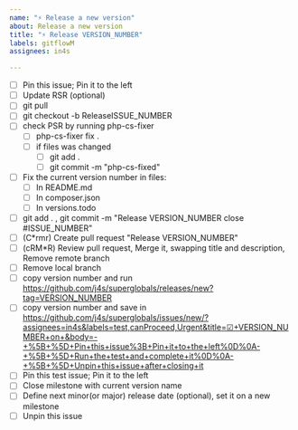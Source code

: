 ```yaml
---
name: "⚡️ Release a new version"
about: Release a new version
title: "⚡ Release VERSION_NUMBER"
labels: gitflowM
assignees: in4s

---
```


- [ ] Pin this issue; Pin it to the left
- [ ] Update RSR (optional)
- [ ] git pull
- [ ] git checkout -b ReleaseISSUE_NUMBER
- [ ] check PSR by running php-cs-fixer
    - [ ] php-cs-fixer fix .
    - [ ] if files was changed
        - [ ] git add .
        - [ ] git commit -m "php-cs-fixed"
- [ ] Fix the current version number in files:
    - [ ] In README.md
    - [ ] In composer.json
    - [ ] In versions.todo
- [ ] git add . , git commit -m "Release VERSION_NUMBER close #ISSUE_NUMBER"
- [ ] (C*rmr) Create pull request "Release VERSION_NUMBER"
- [ ] (cRM*R) Review pull request, Merge it, swapping title and description, Remove remote branch
- [ ] Remove local branch
- [ ] copy version number and run https://github.com/j4s/superglobals/releases/new?tag=VERSION_NUMBER
- [ ] copy version number and save in https://github.com/j4s/superglobals/issues/new/?assignees=in4s&labels=test,canProceed,Urgent&title=☑+VERSION_NUMBER+on+&body=-+%5B+%5D+Pin+this+issue%3B+Pin+it+to+the+left%0D%0A-+%5B+%5D+Run+the+test+and+complete+it%0D%0A-+%5B+%5D+Unpin+this+issue+after+closing+it
- [ ] Pin this test issue; Pin it to the left
- [ ] Close milestone with current version name
- [ ] Define next minor(or major) release date (optional), set it on a new milestone
- [ ] Unpin this issue
